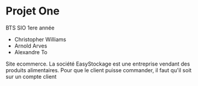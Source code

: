 # Projet One

BTS SIO 1ere année

- Christopher Williams
- Arnold Arves
- Alexandre To

Site ecommerce.
La société EasyStockage est une entreprise vendant des produits alimentaires.
Pour que le client puisse commander, il faut qu'il soit sur un compte client
